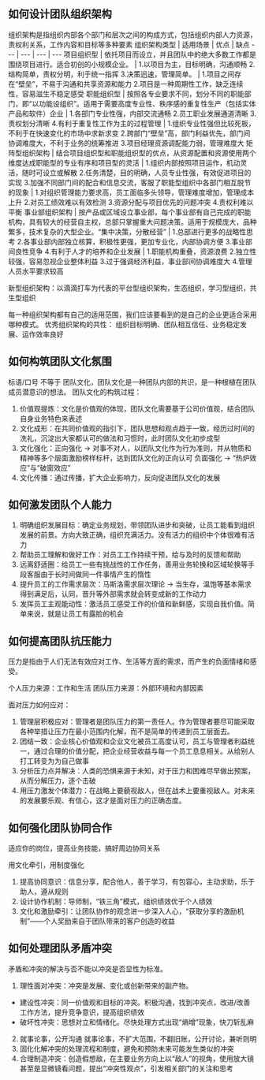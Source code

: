 ## 如何设计团队组织架构
组织架构是指组织内部各个部门和层次之间的构成方式，包括组织内部人力资源，责权利关系，工作内容和目标等多种要素
组织架构类型 | 适用场景 | 优点 | 缺点
--- | --- | --- | ---
项目组织型 | 依托项目而设立，并且团队中的绝大多数工作都是围绕项目进行。适合初创的小规模企业。 | 1.以项目为主，目标明确，沟通顺畅  2.结构简单，责权分明，利于统一指挥  3.决策迅速，管理简单。 |  1.项目之间存在“壁垒”，不易于沟通和共享资源和能力  2.项目是一种周期性工作，缺乏连续性，容易滋生不稳定感受
职能组织型 | 按照各专业要求不同，划分不同的职能部门，即“以功能设组织”。适用于需要高度专业性、秩序感的重复性生产（包括实体产品和软件）企业 | 1.各部门专业性强，内部交流通畅  2.员工职业发展通道清晰  3.责权划分清晰  4.有利于重复性工作为主的过程管理 | 1.组织专业性强但比较死板，不利于在快速变化的市场中求新求变  2.跨部门“壁垒”高，部门利益优先，部门间协调难度大，不利于业务的统筹推进 3.项目经理资源调配能力弱，管理难度大
矩阵型组织架构 | 结合项目组织型和职能组织型的优点，从资源配置和资源使用两个维度达成职能型的专业有序和项目型的灵活 | 1.组织内部按照项目运作，机动灵活，随时可设立或解散  2.任务清楚，目的明确，人员专业性强，有效促进项目的实现  3.加强不同部门间的配合和信息交流，客服了职能型组织中各部门相互脱节的现象 | 1.对组织管理能力要求高，员工面临多头领导，管理难度增加，管理成本上升  2.对员工绩效难以有效检测  3.资源分配与项目优先的问题冲突  4.责权利难以平衡
事业部组织架构 | 按产品或区域设立事业部，每个事业部有自己完成的职能机构，具有较大的经营自主权，总部只掌握重大问题决策。适用于规模庞大，品种繁多，技术复杂的大型企业。“集中决策，分散经营” | 1.总部进行更多的战略性思考  2.各事业部内部独立核算，积极性更强，更加专业化，内部协调方便  3.事业部间良性竞争  4.有利于人才的培养和企业发展 | 1.职能机构重叠，资源浪费 2.独立性较强，容易忽视企业整体利益  3.过于强调经济利益，事业部间协调难度大  4.管理人员水平要求较高


新型组织架构：以滴滴打车为代表的平台型组织架构，生态组织，学习型组织，共生型组织

每一种组织架构都有自己的适用范围，我们应该要看到的是自己的企业更适合采用哪种模式。
优秀组织架构的共性： 组织目标明确、团队相互信任、业务稳定发展、运作效率良好

## 如何构筑团队文化氛围
标语/口号 不等于 团队文化，团队文化是一种团队内部的共识，是一种根植在团队成员潜意识的想法。
团队文化的构筑过程：
1. 价值观提炼：文化是价值观的体现，团队文化需要基于公司价值观，结合团队自身业务特色来表述
2. 文化成形：在共同价值观的指引下，团队思想和观点趋于一致，经历过时间的洗礼，沉淀出大家都认可的做法和习惯时，此时团队文化初步成型
3. 文化强化：正向强化 -> 对事不对人，以团队文化作为行为准则，并从物质和精神等多个层面激励榜样标杆，达到团队文化的正向认可 负面强化 -> “热炉效应”与“破窗效应”
4. 文化传播：通过传播，扩大企业影响力，反向促进团队文化的发展

## 如何激发团队个人能力
1. 明确组织发展目标：确定业务规划，带领团队进步和突破，让员工能看到组织发展的前景。方向大致正确，组织充满活力。没有活力的组织中个体很难有活力
2. 帮助员工理解和做好工作：对员工工作持续干预，给与及时的反馈和帮助
3. 远离舒适圈：给员工一些有挑战性的工作任务，善用业务轮换和区域轮换等手段客服由于长时间做同一件事情产生的惰性
4. 提升员工的工作需求层次：马斯洛需求层次理论 -> 当生存，温饱等基本需求得到满足后，认同，晋升等外部需求就会转变成新的工作动力
5. 发挥员工主观能动性：激活员工感受工作的价值和新鲜感，实现自我价值。简单来说，就是让员工有露脸的机会

## 如何提高团队抗压能力
压力是指由于人们无法有效应对工作、生活等方面的需求，而产生的负面情绪和感受。

个人压力来源：工作和生活
团队压力来源：外部环境和内部因素

面对压力如何应对：
1. 管理层积极应对：管理者是团队压力的第一责任人。作为管理者要尽可能采取各种举措让压力在最小范围内化解，而不是简单的传递到员工层面去。
2. 团结一致：企业核心价值观和企业文化被员工高度认可，员工与管理者利益统一，通过合理的价值分配，把企业经营收益与每一个员工息息相关。从给别人打工转变为为自己做事
3. 分析压力点并解决：人类的恐惧来源于未知，对于压力和困难尽早做出预案，从而分解压力，逐个击破
4. 用压力激发个体潜力：在战略上要藐视敌人，但在战术上要重视敌人。对未来的发展要乐观、有信心，这才是面对压力的正确态度。

## 如何强化团队协同合作
适应你的岗位，提高业务技能，搞好周边协同关系

用文化牵引，用制度强化
1. 提高协同意识：信息分享，配合他人，善于学习，有包容心，主动求助，乐于助人，遵从规则
2. 设计协作机制：导师制，“铁三角”模式，组织绩效优于个人绩效
3. 文化和激励牵引：让团队协作的观念进一步深入人心，“获取分享的激励机制”——个人奖励来自于团队带来的客户创造的收益


## 如何处理团队矛盾冲突
矛盾和冲突的解决与否不能以冲突是否显性为标准。

1. 理性面对冲突：冲突是发展、变化或创新带来的副产物。
* 建设性冲突：同一价值观和目标的冲突。积极沟通，找到冲突点，改进/改善工作方法，提升竞争意识，提高组织绩效
* 破坏性冲突：思想对立和情绪化。尽快处理方式出现“熵增”现象，快刀斩乱麻
2. 就事论事，公开沟通
就事论事，不扩大范围，不翻旧账，公开讨论，兼听则明
3. 固化化解冲突的处理流程和制度，避免和预防未来可能发生类似的冲突
4. 合理制造冲突：创造假想敌，在主要业务方向上以“敌人”的视角，使用放大镜甚至是显微镜看问题，提出“冲突性观点”，引发相关部门的关注和思考
